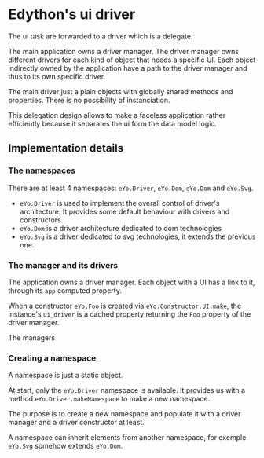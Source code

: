 # Edython's ui driver

The ui task are forwarded to a driver which is a delegate.

The main application owns a driver manager.
The driver manager owns different drivers for each kind of object that needs a specific UI. Each object indirectly owned by the application have a path to the driver manager and thus to its own specific driver.

The main driver just a plain objects with globally shared methods and properties. There is no possibility of instanciation.

This delegation design allows to make a faceless application rather efficiently because it separates the ui form the data model logic.

## Implementation details

### The namespaces

There are at least 4 namespaces: `eYo.Driver`, `eYo.Dom`, `eYo.Dom` and `eYo.Svg`.

* `eYo.Driver` is used to implement the overall control of driver's architecture. It provides some default behaviour with drivers and constructors.
* `eYo.Dom` is a driver architecture dedicated to dom technologies
* `eYo.Svg` is a driver dedicated to svg technologies, it extends the previous one.

### The manager and its drivers

The application owns a driver manager. Each object with a UI has a link to it, through its `app` computed property.

When a constructor `eYo.Foo` is created via `eYo.Constructor.UI.make`, the instance's `ui_driver` is a cached property returning the `Foo` property of the driver manager.

The managers 

### Creating a namespace

A namespace is just a static object.

At start, only the `eYo.Driver` namespace is available.
It provides us with a method `eYo.Driver.makeNamespace` to make a new namespace.

The purpose is to create a new namespace and populate it with a driver manager and a driver constructor at least.

A namespace can inherit elements from another namespace, for exemple `eYo.Svg` somehow extends `eYo.Dom`.
